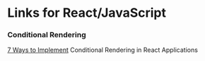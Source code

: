 # Links for React/JavaScript

### Conditional Rendering

[7 Ways to Implement](https://scotch.io/tutorials/7-ways-to-implement-conditional-rendering-in-react-applications) Conditional Rendering in React Applications
